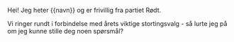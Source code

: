 Hei! Jeg heter {{navn}} og er frivillig fra partiet Rødt.

Vi ringer rundt i forbindelse med årets viktige stortingsvalg - så lurte jeg på om jeg kunne stille deg noen spørsmål?
